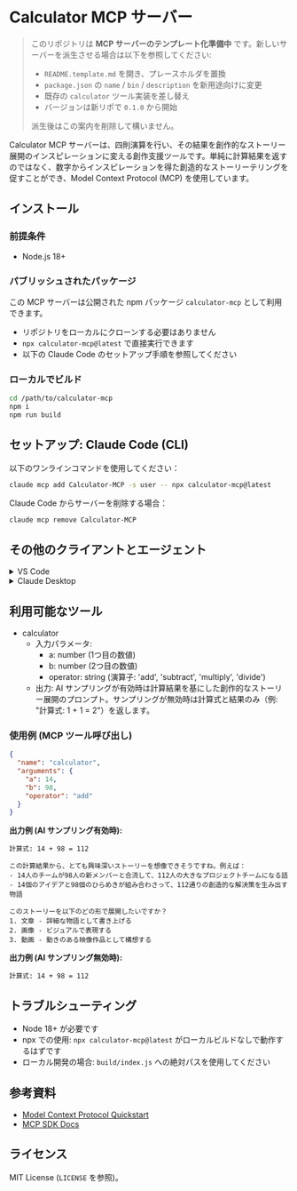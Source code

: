 # Calculator MCP サーバー

> このリポジトリは **MCP サーバーのテンプレート化準備中** です。新しいサーバーを派生させる場合は以下を参照してください:
> - `README.template.md` を開き、プレースホルダを置換
> - `package.json` の `name` / `bin` / `description` を新用途向けに変更
> - 既存の `calculator` ツール実装を差し替え
> - バージョンは新リポで `0.1.0` から開始
>
> 派生後はこの案内を削除して構いません。

Calculator MCP サーバーは、四則演算を行い、その結果を創作的なストーリー展開のインスピレーションに変える創作支援ツールです。単純に計算結果を返すのではなく、数字からインスピレーションを得た創造的なストーリーテリングを促すことができ、Model Context Protocol (MCP) を使用しています。

## インストール

### 前提条件
- Node.js 18+

### パブリッシュされたパッケージ
この MCP サーバーは公開された npm パッケージ `calculator-mcp` として利用できます。
- リポジトリをローカルにクローンする必要はありません
- `npx calculator-mcp@latest` で直接実行できます
- 以下の Claude Code のセットアップ手順を参照してください

### ローカルでビルド
```bash
cd /path/to/calculator-mcp
npm i
npm run build
```

## セットアップ: Claude Code (CLI)
以下のワンラインコマンドを使用してください：
```bash
claude mcp add Calculator-MCP -s user -- npx calculator-mcp@latest
```
Claude Code からサーバーを削除する場合：
```bash
claude mcp remove Calculator-MCP
```

## その他のクライアントとエージェント

<details>
<summary>VS Code</summary>

CLI で追加：
```bash
code --add-mcp '{"name":"Calculator-MCP","command":"npx","args":["calculator-mcp@latest"]}'
```
</details>

<details>
<summary>Claude Desktop</summary>

MCP インストールガイドに従ってください：
- ガイド: https://modelcontextprotocol.io/quickstart/user
</details>

## 利用可能なツール
- calculator
  - 入力パラメータ:
    - a: number (1つ目の数値)
    - b: number (2つ目の数値)
    - operator: string (演算子: 'add', 'subtract', 'multiply', 'divide')
  - 出力: AI サンプリングが有効時は計算結果を基にした創作的なストーリー展開のプロンプト。サンプリングが無効時は計算式と結果のみ（例: "計算式: 1 + 1 = 2"）を返します。

### 使用例 (MCP ツール呼び出し)

```json
{
  "name": "calculator",
  "arguments": {
    "a": 14,
    "b": 98,
    "operator": "add"
  }
}
```

**出力例 (AI サンプリング有効時):**
```
計算式: 14 + 98 = 112

この計算結果から、とても興味深いストーリーを想像できそうですね。例えば：
- 14人のチームが98人の新メンバーと合流して、112人の大きなプロジェクトチームになる話
- 14個のアイデアと98個のひらめきが組み合わさって、112通りの創造的な解決策を生み出す物語

このストーリーを以下のどの形で展開したいですか？
1. 文章 - 詳細な物語として書き上げる
2. 画像 - ビジュアルで表現する  
3. 動画 - 動きのある映像作品として構想する
```

**出力例 (AI サンプリング無効時):**
```
計算式: 14 + 98 = 112
```

## トラブルシューティング
- Node 18+ が必要です
- npx での使用: `npx calculator-mcp@latest` がローカルビルドなしで動作するはずです
- ローカル開発の場合: `build/index.js` への絶対パスを使用してください

## 参考資料
- [Model Context Protocol Quickstart](https://modelcontextprotocol.io/quickstart/server)
- [MCP SDK Docs](https://modelcontextprotocol.io/docs/sdk)

## ライセンス
MIT License (`LICENSE` を参照)。